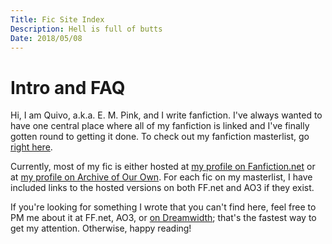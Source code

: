 ```yaml
---
Title: Fic Site Index
Description: Hell is full of butts
Date: 2018/05/08
---
```


# Intro and FAQ

Hi, I am Quivo, a.k.a. E. M. Pink, and I write fanfiction. I've always wanted to have one central place where all of my fanfiction is linked and I've finally gotten round to getting it done. To check out my fanfiction masterlist, go [right here][ficlist].

Currently, most of my fic is either hosted at [my profile on Fanfiction.net][ffn-profile] or at [my profile on Archive of Our Own][ao3-profile]. For each fic on my masterlist, I have included links to the hosted versions on both FF.net and AO3 if they exist. 

If you're looking for something I wrote that you can't find here, feel free to PM me about it at FF.net, AO3, or [on Dreamwidth][dreamwidth]; that's the fastest way to get my attention. Otherwise, happy reading!

[ficlist]: %base_url%/ficlist "Go to my fanfiction masterlist"
[ffn-profile]: https://www.fanfiction.net/u/866704/E-M-Pink "quivo's profile at Fanfiction.net"
[ao3-profile]: http://archiveofourown.org/users/quivo/ "quivo's profile at at Archive Of Our Own"
[dreamwidth]: https://quivo.dreamwidth.org/profile "quivo's profile at Dreamwidth.org"
